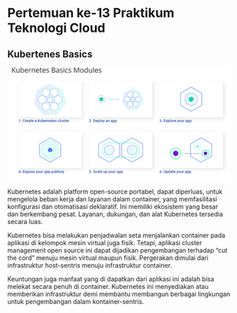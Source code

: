 # Pertemuan ke-13 Praktikum Teknologi Cloud

## Kubertenes Basics
![~](https://github.com/hudaimi/tekn-cloud-computing/blob/master/minggu-13/Image/1.png)

Kubernetes adalah platform open-source portabel, dapat diperluas, untuk mengelola beban kerja dan layanan dalam container, yang memfasilitasi konfigurasi dan otomatisasi deklaratif. Ini memiliki ekosistem yang besar dan berkembang pesat. Layanan, dukungan, dan alat Kubernetes tersedia secara luas.

Kubernetes bisa melakukan penjadwalan seta menjalankan container pada aplikasi di kelompok mesin virtual juga fisik. Tetapi, aplikasi cluster management open source ini dapat dijadikan pengembangan terhadap “cut the cord” menuju mesin virtual maupun fisik. Pergerakan dimulai dari infrastruktur host-sentris menuju infrastruktur container.

Keuntungan juga manfaat yang di dapatkan dari aplikasi ini adalah bisa melekat secara penuh di container. Kubernetes ini menyediakan atau memberikan infrastruktur demi membantu membangun berbagai lingkungan untuk pengembangan dalam kontainer-sentris.